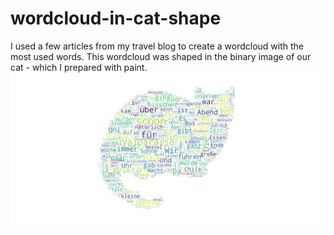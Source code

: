 # wordcloud-in-cat-shape

I used a few articles from my travel blog to create a wordcloud with the most used words. 
This wordcloud was shaped in the binary image of our cat - which I prepared with paint.
![wordcloud](figure_1-1.png)
